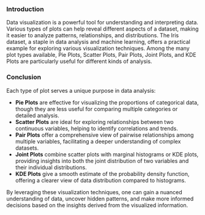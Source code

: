 ### Introduction

Data visualization is a powerful tool for understanding and interpreting data. Various types of plots can help reveal different aspects of a dataset, making it easier to analyze patterns, relationships, and distributions. The Iris dataset, a staple in data analysis and machine learning, offers a practical example for exploring various visualization techniques. Among the many plot types available, Pie Plots, Scatter Plots, Pair Plots, Joint Plots, and KDE Plots are particularly useful for different kinds of analysis.

### Conclusion

Each type of plot serves a unique purpose in data analysis:

- **Pie Plots** are effective for visualizing the proportions of categorical data, though they are less useful for comparing multiple categories or detailed analysis.
- **Scatter Plots** are ideal for exploring relationships between two continuous variables, helping to identify correlations and trends.
- **Pair Plots** offer a comprehensive view of pairwise relationships among multiple variables, facilitating a deeper understanding of complex datasets.
- **Joint Plots** combine scatter plots with marginal histograms or KDE plots, providing insights into both the joint distribution of two variables and their individual distributions.
- **KDE Plots** give a smooth estimate of the probability density function, offering a clearer view of data distribution compared to histograms.

By leveraging these visualization techniques, one can gain a nuanced understanding of data, uncover hidden patterns, and make more informed decisions based on the insights derived from the visualized information.
